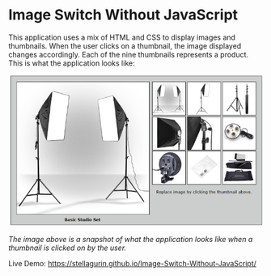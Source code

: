 # Image Switch Without JavaScript

This application uses a mix of HTML and CSS to display images and thumbnails. When the
user clicks on a thumbnail, the image displayed changes accordingly. Each of the nine thumbnails
represents a product. This is what the application looks like:

![Screenshot](images/screenshot.png)

*The image above is a snapshot of what the application looks like when a thumbnail is clicked on by the user.*

Live Demo: https://stellagurin.github.io/Image-Switch-Without-JavaScript/